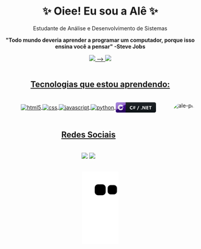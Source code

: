 <div align="center"> 
  <h1>✨ Oiee! Eu sou a Alê ✨</h1>
  <p>Estudante de Análise e Desenvolvimento de Sistemas</p>
  <p><strong>"Todo mundo deveria aprender a programar um computador, porque isso ensina você a pensar" -Steve Jobs</strong></p>
</div>    


<div align="center">
  <a href="https://github.com/ale00gs">
  <img height="180em" src="https://github-readme-stats.vercel.app/api?username=ale00gs&show_icons=true&theme=radical/>
  <!--   <img height="180em" src="https://github-readme-stats.vercel.app/api/top-langs/?username=ale00gs&layout=compact&langs_count=7&theme=radical"/> -->
  <img height="180em" src="https://github-readme-stats.vercel.app/api/top-langs/?username=ale00gs&layout=compact" />
    
</div><br>
  
<!-- ![ale00gs GitHub stats](https://github-readme-stats.vercel.app/api?username=ale00gs&show_icons=true&theme=radical) -->
 
<div align="center">  
  
## Tecnologias que estou aprendendo:
<div style="display: inline_block"><br>
<img align="center"  alt="html5" src="https://img.shields.io/badge/HTML5-E34F26?style=for-the-badge&logo=html5&logoColor=white" >

<img align="center"  alt="css" src="https://img.shields.io/badge/CSS-239120?&style=for-the-badge&logo=css3&logoColor=white" >

<img align="center"  alt="javascript" src="https://img.shields.io/badge/JavaScript-F7DF1E?style=for-the-badge&logo=javascript&logoColor=black" >

<img align="center"  alt="python" src="https://img.shields.io/badge/Python-3776AB?style=for-the-badge&logo=python&logoColor=white" >
  
<img align="center"  alt="csharp" height="27" src="https://github.com/Ale00gs/ale00gs/blob/main/csharp_dotnet_button_icon_151936.png">  
  
<img align="right" alt="ale-pic" height="150" style="border-radius:50px;" src="https://media.discordapp.net/attachments/907398442035339287/975899031475728404/download20220501200654.png?width=427&height=427">
</div><br>
</div>  
  
<div align="center">
  
## Redes Sociais
<div style="display: inline_block"><br>  
  <a href="https://instagram.com/ale_gonss" target="_blank"><img src="https://img.shields.io/badge/-Instagram-%23E4405F?style=for-the-badge&logo=instagram&logoColor=white" target="_blank"></a>
  <a href="https://www.linkedin.com/in/alerrandra-gonsalves-sissa-2805a6238/" target="_blank"><img src="https://img.shields.io/badge/-LinkedIn-%230077B5?style=for-the-badge&logo=linkedin&logoColor=white" target="_blank"></a> 
</div><br> 
  
  ![Snake animation](https://github.com/ale00gs/ale00gs/blob/output/github-contribution-grid-snake.svg)
</div> 
  
